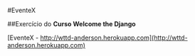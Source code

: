 #EventeX

##Exercício do **Curso Welcome the Django**

[EventeX - http://wttd-anderson.herokuapp.com](http://wttd-anderson.herokuapp.com)